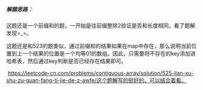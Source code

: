 ##### 解题思路：

​	这题还是一个前缀和的题，一开始是往前缀整除2验证是否和长度相同，看了题解发现=_=。

​	这题还是和523的题类似，通过前缀和的结果如果在map中存在，那么说明当前位置到上一个结果的位置是一个均等01的数组。因此，只需要将不存在的key添加进哈希表，然后通过key判断是否已经存在结果即可。

​	https://leetcode-cn.com/problems/contiguous-array/solution/525-lian-xu-shu-zu-guan-fang-ti-jie-de-z-awfe/这个题解写的挺好的，可以结合着看。